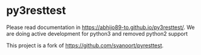 py3resttest
==========

Please read documentation in https://abhijo89-to.github.io/py3resttest/. We are doing active development for python3 and removed python2 support 

This project is a fork of https://github.com/svanoort/pyresttest. 